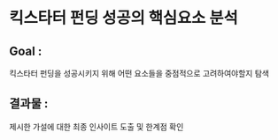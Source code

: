 # 킥스타터 펀딩 성공의 핵심요소 분석


## Goal : 

킥스타터 펀딩을 성공시키지 위해 어떤 요소들을 중점적으로 고려하여야할지 탐색


## 결과물 :

제시한 가설에 대한 최종 인사이트 도출 및 한계점 확인
